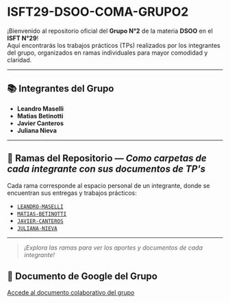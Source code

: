 # ISFT29-DSOO-COMA-GRUPO2

¡Bienvenido al repositorio oficial del **Grupo N°2** de la materia **DSOO** en el **ISFT N°29**!  
Aquí encontrarás los trabajos prácticos (TPs) realizados por los integrantes del grupo, organizados en ramas individuales para mayor comodidad y claridad.

---

## 📚 Integrantes del Grupo

- **Leandro Maselli**
- **Matias Betinotti**
- **Javier Canteros**
- **Juliana Nieva**

---

## 🌿 Ramas del Repositorio &mdash; _Como carpetas de cada integrante con sus documentos de TP's_

Cada rama corresponde al espacio personal de un integrante, donde se encuentran sus entregas y trabajos prácticos:

- [`LEANDRO-MASELLI`](https://github.com/leoroan/ISFT29-DSOO-COMA-GRUPO2/tree/main/LEANDRO-MASELLI)
- [`MATIAS-BETINOTTI`](https://github.com/leoroan/ISFT29-DSOO-COMA-GRUPO2/tree/main/MATIAS-BETINOTTI)
- [`JAVIER-CANTEROS`](https://github.com/leoroan/ISFT29-DSOO-COMA-GRUPO2/tree/main/JAVIER-CANTEROS)
- [`JULIANA-NIEVA`](https://github.com/leoroan/ISFT29-DSOO-COMA-GRUPO2/tree/main/JULIANA-NIEVA)

---

> _¡Explora las ramas para ver los aportes y documentos de cada integrante!_


## 📄 Documento de Google del Grupo

[Accede al documento colaborativo del grupo](https://docs.google.com/document/d/1ZnGVUTRVnBdTemNCy8GlPXTsq5Dwsniyfk5je8CUOo4/edit?usp=sharing)

